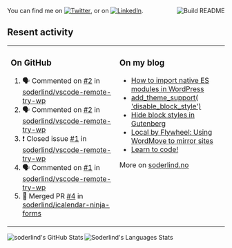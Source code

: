 
<a href="https://github.com/soderlind/soderlind/actions"><img src="https://github.com/soderlind/soderlind/workflows/Build%20README/badge.svg" align="right" alt="Build README"></a>

<!-- Actual text -->
You can find me on [![Twitter][1.2]][1], or on [![LinkedIn][2.2]][2].

<!-- Icons -->

[1.2]: http://i.imgur.com/wWzX9uB.png (twitter icon without padding)
[2.2]: https://raw.githubusercontent.com/MartinHeinz/MartinHeinz/master/linkedin-3-16.png (LinkedIn icon without padding)

<!-- Links to your social media accounts -->

[1]: https://twitter.com/soderlind
[2]: https://www.linkedin.com/in/soderlind/

## Resent activity

<table width="100%" border="0"><tr><td valign="top" width="49%">

### On GitHub

<!--START_SECTION:activity-->
1. 🗣 Commented on [#2](https://github.com/soderlind/vscode-remote-try-wp/issues/2) in [soderlind/vscode-remote-try-wp](https://github.com/soderlind/vscode-remote-try-wp)
2. 🗣 Commented on [#2](https://github.com/soderlind/vscode-remote-try-wp/issues/2) in [soderlind/vscode-remote-try-wp](https://github.com/soderlind/vscode-remote-try-wp)
3. ❗️ Closed issue [#1](https://github.com/soderlind/vscode-remote-try-wp/issues/1) in [soderlind/vscode-remote-try-wp](https://github.com/soderlind/vscode-remote-try-wp)
4. 🗣 Commented on [#1](https://github.com/soderlind/vscode-remote-try-wp/issues/1) in [soderlind/vscode-remote-try-wp](https://github.com/soderlind/vscode-remote-try-wp)
5. 🎉 Merged PR [#4](https://github.com/soderlind/icalendar-ninja-forms/pull/4) in [soderlind/icalendar-ninja-forms](https://github.com/soderlind/icalendar-ninja-forms)
<!--END_SECTION:activity-->

</td><td valign="top" width="49%">

### On my blog

<!-- BLOG:START -->
- [How to import native ES modules in WordPress](https://soderlind.no/how-to-import-native-es-modules-in-wordpress/)
- [add_theme_support&lpar; &#39;disable_block_style&#39;&rpar;](https://soderlind.no/add-theme-support-disable-block-style/)
- [Hide block styles in Gutenberg](https://soderlind.no/hide-block-styles-in-gutenberg/)
- [Local by Flywheel: Using WordMove to mirror sites](https://soderlind.no/local-by-flywheel-using-wordmove-to-mirror-sites/)
- [Learn to code!](https://soderlind.no/learn-to-code/)
<!-- BLOG:END -->

More on [soderlind.no](https://soderlind.no/)
</td></tr></table>

<img align="left"  alt="soderlind's GitHub Stats" src="https://awesome-github-stats.azurewebsites.net/user-stats/soderlind?cardType=level-alternate" />
<img align="left" alt="Soderlind's Languages Stats" src="https://github-readme-stats-d1emiyjuh.vercel.app/api/top-langs/?username=soderlind" />




